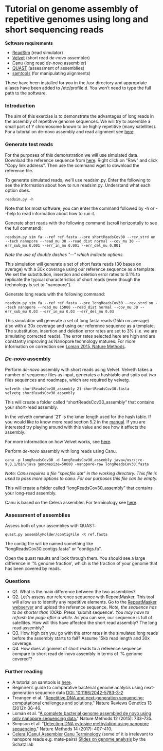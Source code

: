 # Tutorial on genome assembly of repetitive genomes using long and short sequencing reads

**Software requirements**
- [ReadSim](http://sourceforge.net/p/readsim/wiki/manual/) (read simulator)
- [Velvet](https://www.ebi.ac.uk/~zerbino/velvet/) (short read *de-novo* assembler)
- [Canu](https://github.com/marbl/canu/releases) (long read *de-novo* assembler)
- [QUAST](http://bioinf.spbau.ru/quast) (assessment of assemblies)
- [samtools](http://www.htslib.org/download/) (for manipulating alignments)

These have been installed for you in the /usr directory and appropriate aliases have been added to /etc/profile.d.  You won't need to type the full path to the software.


### Introduction
The aim of this exercise is to demonstrate the advantages of long reads in the assembly of repetitive genome sequences. We will try to assemble a small part of Y chromosome known to be highly repetitive (many satellites). For a tutorial on de-novo assembly and read alignment see [here](https://github.com/demharters/assemblyTutorial).


### Generate test reads
For the purposes of this demonstration we will use simulated data. Download the reference sequence from [here](https://github.com/MBoemo/nanopore_teaching/blob/master/ref.fasta).  Right click on "Raw" and click "Copy link address".  Then use the command wget to download the reference file.

To generate simulated reads, we'll use readsim.py.  Enter the following to see the information about how to run readsim.py.  Understand what each option does.

```
readsim.py -h
```

Note that for most software, you can enter the command followed by -h or --help to read information about how to run it.

Generate short reads with the following command (scroll horizontally to see the full command):

```
readsim.py sim fa --ref ref.fasta --pre shortReadsCov30 --rev_strd on --tech nanopore --read_mu 30 --read_dist normal --cov_mu 30 --err_sub_mu 0.001 --err_in_mu 0.001 --err_del_mu 0.001
```
*Note the use of double dashes "--" which indicate options.*

This simulation will generate a set of short fasta reads (30 bases on average) with a 30x coverage using our reference sequence as a template. We set the substitution, insertion and deletion error rates to 0.1% to replicate the typical characteristics of short reads (even though the technology is set to "nanopore").

Generate long reads with the following command:

```
readsim.py sim fa --ref ref.fasta --pre longReadsCov30 --rev_strd on --tech nanopore --read_mu 15000 --read_dist normal --cov_mu 30 --err_sub_mu 0.03 --err_in_mu 0.03 --err_del_mu 0.03
```

This simulation will generate a set of long fasta reads (15kb on average) also with a 30x coverage and using our reference sequence as a template. The substitution, insertion and deletion error rates are set to 3% (i.e. we are simulating corrected reads). The error rates selected here are high and are constantly improving as Nanopore technology matures. For more information on correction see [Loman 2015, Nature Methods](http://www.nature.com/nmeth/journal/v12/n8/full/nmeth.3444.html).


### *De-novo* assembly
Perform *de-novo* assembly with short reads using Velvet.  Velveth takes a number of sequence files as input, generates a hashtable and spits out two files sequences and roadmaps, which are required by velvetg.

``` 
velveth shortReadsCov30_assembly 21 shortReadsCov30.fasta
velvetg shortReadsCov30_assembly
```
This will create a folder called “shortReadsCov30_assembly” that contains your short-read assembly.

In the velveth command '21' is the kmer length used for the hash table. If you would like to know more read section 5.2 in the [manual](http://www.ebi.ac.uk/~zerbino/velvet/Manual.pdf). If you are interested try playing around with this value and see how it affects the assembly.

For more information on how Velvet works, see [here](http://microbialinformaticsj.biomedcentral.com/articles/10.1186/2042-5783-3-2).

Perform *de-novo* assembly with long reads using Canu.

```
canu -p longReadsCov30 -d longReadsCov30_assembly java=/usr/jre-9.0.1/bin/java genomesize=50000 -nanopore-raw longReadsCov30.fasta
```
*Note: Canu requires a file "specfile.dat" in the working directory. This file is used to pass more options to canu. For our purposes this file can be empty.*

This will create a folder called “longReadsCov30_assembly” that contains your long-read assembly.

Canu is based on the Celera assembler. For terminology see [here](http://wgs-assembler.sourceforge.net/wiki/index.php/Celera_Assembler_Terminology).


### Assessment of assemblies
Assess both of your assemblies with QUAST:

```
quast.py assemblyFolder/contigFile -R ref.fasta
```
The contig file will be named something like "longReadsCov30.contigs.fasta" or "contigs.fa".

Open the quast results and look through them. You should see a large difference in '% genome fraction', which is the fraction of your genome that has been covered by reads.


### Questions
- Q1. What is the main difference between the two assemblies?
- Q2. Let's assess our reference sequence with RepeatMasker. This tool will allow us to identify any repetitive elements.
Go to the [RepeatMasker webserver](http://www.repeatmasker.org/cgi-bin/WEBRepeatMasker) and upload the reference sequence.
*Note, the sequence has to be shorter than 100kb.* Press 'submit sequence'.
*You may have to refresh the page after a while.*
As you can see, our sequence is full of satellites. How will this have affected the short read assembly?  The long read assembly?
- Q3. How high can you go with the error rates in the simulated long reads before the assembly starts to fail? Assume 15kb read length and 30x coverage.
- Q4. How does alignment of short reads to a reference sequence compare to short read de-novo assembly in terms of '% genome covered'?


### Further reading
- A tutorial on samtools is [here](http://biobits.org/samtools_primer.html).
- Beginner’s guide to comparative bacterial genome analysis using next-generation sequence data
[DOI: 10.1186/2042-5783-3-2](http://microbialinformaticsj.biomedcentral.com/articles/10.1186/2042-5783-3-2)
- Treangen et al. "[Repetitive DNA and next-generation sequencing: computational challenges and solutions.](http://www.nature.com/nrg/journal/v13/n1/full/nrg3117.html)" Nature Reviews Genetics 13 (2012): 36-46.
- Loman et al. "[A complete bacterial genome assembled de novo using only nanopore sequencing data.](https://www.nature.com/articles/nmeth.3444)" Nature Methods 12 (2015): 733–735.
- Simpson et al. "[Detecting DNA cytosine methylation using nanopore sequencing.](https://www.nature.com/articles/nmeth.4184)" Nature Methods 14 (2017): 407–410.
- [Celera (Canu) Assembler](http://wgs-assembler.sourceforge.net/wiki/index.php/Celera_Assembler_Terminology)
 [Canu Terminology](http://wgs-assembler.sourceforge.net/wiki/index.php/Celera_Assembler_Terminology) (some of it is irrelevant to nanopore reads e.g. mate-pairs)
[Slides on genome analysis](http://schatzlab.cshl.edu/teaching/) by the Schatz lab
